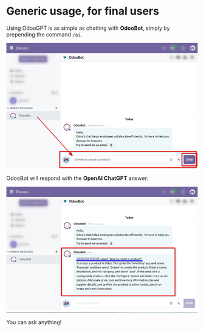 # Generic usage, for final users


Using OdooGPT is as simple as chatting with **OdooBot**, simply by prepending the command `/ai`.

![Discuss with OdooBot](./generic-usage/discuss-question.png)

OdooBot will respond with the **OpenAI ChatGPT** answer: 

![Discuss with OdooBot](./generic-usage/discuss-answer.png)


You can ask anything!